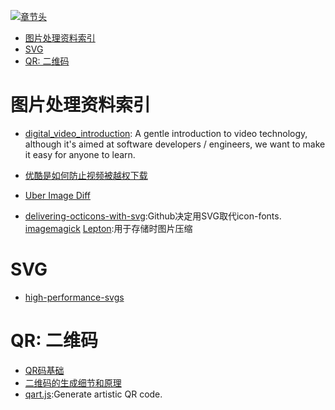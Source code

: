 [![章节头](https://parg.co/UGo)](https://parg.co/b4z) 
 - [图片处理资料索引](#%E5%9B%BE%E7%89%87%E5%A4%84%E7%90%86%E8%B5%84%E6%96%99%E7%B4%A2%E5%BC%95)
- [SVG](#svg)
- [QR: 二维码](#qr-%E4%BA%8C%E7%BB%B4%E7%A0%81) 

# 图片处理资料索引

- [digital_video_introduction](https://github.com/leandromoreira/digital_video_introduction): A gentle introduction to video technology, although it's aimed at software developers / engineers, we want to make it easy for anyone to learn.
- [优酷是如何防止视频被越权下载](https://zybuluo.com/RexGene/note/596711?hmsr=toutiao.io&utm_medium=toutiao.io&utm_source=toutiao.io) 

- [Uber Image Diff](https://github.com/uber/image-diff)


- [delivering-octicons-with-svg](https://github.com/blog/2112-delivering-octicons-with-svg):Github决定用SVG取代icon-fonts.
[imagemagick](https://github.com/yourdeveloper/node-imagemagick)
[Lepton](https://github.com/dropbox/lepton):用于存储时图片压缩

# SVG
- [high-performance-svgs](https://css-tricks.com/high-performance-svgs/?utm_source=tuicool&utm_medium=referral)
 

# QR: 二维码

- [QR码基础](https://zhuanlan.zhihu.com/p/21463650?hmsr=toutiao.io&utm_medium=toutiao.io&utm_source=toutiao.io)
- [二维码的生成细节和原理](http://coolshell.cn/articles/10590.html#jtss-tsina)
- [qart.js](https://github.com/kciter/qart.js):Generate artistic QR code.
